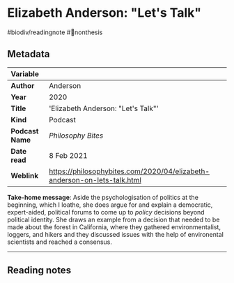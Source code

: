 # Elizabeth Anderson: "Let's Talk"
#biodiv/readingnote #🚫nonthesis 


## Metadata

|   Variable     |  |
|:--------------|:-----------|
| **Author**			| Anderson     | 
| **Year**				| 	2020		 | 
| **Title**				| 	'Elizabeth Anderson: "Let's Talk"'		 | 
| **Kind**				| Podcast| 
| **Podcast Name**				| 	*Philosophy Bites*		 | 
| **Date read**				| 	8 Feb 2021	 | 
| **Weblink**				| 	https://philosophybites.com/2020/04/elizabeth-anderson-on-lets-talk.html		 | 

**Take-home message**: Aside the psychologisation of politics at the beginning, which I loathe, she does argue for and explain a democratic, expert-aided, political forums to come up to *policy* decisions beyond political identity. She draws an example from a decision that needed to be made about the forest in California, where they gathered environmentalist, loggers, and hikers and they discussed issues with the help of environental scientists and reached a consensus.

---

## Reading notes







